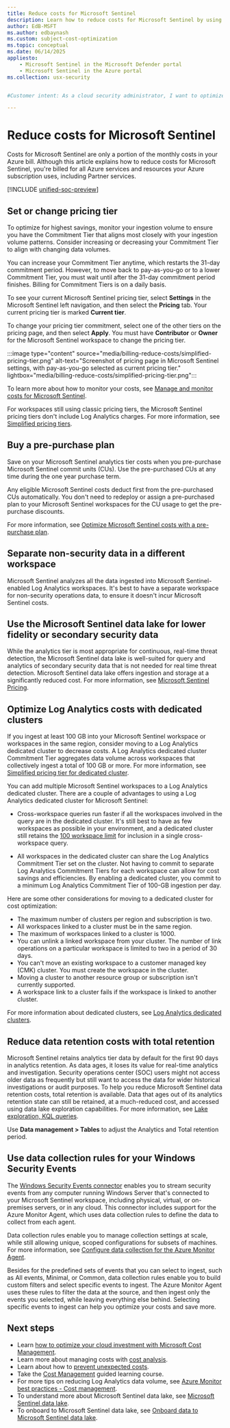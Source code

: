 ```yaml
---
title: Reduce costs for Microsoft Sentinel
description: Learn how to reduce costs for Microsoft Sentinel by using different methods in the Azure portal.
author: EdB-MSFT
ms.author: edbaynash
ms.custom: subject-cost-optimization
ms.topic: conceptual
ms.date: 06/14/2025
appliesto:
    - Microsoft Sentinel in the Microsoft Defender portal
    - Microsoft Sentinel in the Azure portal
ms.collection: usx-security


#Customer intent: As a cloud security administrator, I want to optimize the cost of using Microsoft Sentinel so that I can manage my organization's security operations within budget constraints.

---
```


# Reduce costs for Microsoft Sentinel

Costs for Microsoft Sentinel are only a portion of the monthly costs in your Azure bill. Although this article explains how to reduce costs for Microsoft Sentinel, you're billed for all Azure services and resources your Azure subscription uses, including Partner services.

[!INCLUDE [unified-soc-preview](includes/unified-soc-preview.md)]

## Set or change pricing tier
To optimize for highest savings, monitor your ingestion volume to ensure you have the Commitment Tier that aligns most closely with your ingestion volume patterns. Consider increasing or decreasing your Commitment Tier to align with changing data volumes.

You can increase your Commitment Tier anytime, which restarts the 31-day commitment period. However, to move back to pay-as-you-go or to a lower Commitment Tier, you must wait until after the 31-day commitment period finishes. Billing for Commitment Tiers is on a daily basis.

To see your current Microsoft Sentinel pricing tier, select **Settings** in the Microsoft Sentinel left navigation, and then select the **Pricing** tab. Your current pricing tier is marked **Current tier**.

To change your pricing tier commitment, select one of the other tiers on the pricing page, and then select **Apply**. You must have **Contributor** or **Owner** for the Microsoft Sentinel workspace to change the pricing tier.

:::image type="content" source="media/billing-reduce-costs/simplified-pricing-tier.png" alt-text="Screenshot of pricing page in Microsoft Sentinel settings, with pay-as-you-go selected as current pricing tier." lightbox="media/billing-reduce-costs/simplified-pricing-tier.png":::

To learn more about how to monitor your costs, see [Manage and monitor costs for Microsoft Sentinel](billing-monitor-costs.md).

For workspaces still using classic pricing tiers, the Microsoft Sentinel pricing tiers don't include Log Analytics charges. For more information, see [Simplified pricing tiers](billing.md#simplified-pricing-tiers).

## Buy a pre-purchase plan

Save on your Microsoft Sentinel analytics tier costs when you pre-purchase Microsoft Sentinel commit units (CUs). Use the pre-purchased CUs at any time during the one year purchase term.

Any eligible Microsoft Sentinel costs deduct first from the pre-purchased CUs automatically. You don't need to redeploy or assign a pre-purchased plan to your Microsoft Sentinel workspaces for the CU usage to get the pre-purchase discounts.

For more information, see [Optimize Microsoft Sentinel costs with a pre-purchase plan](billing-pre-purchase-plan.md).

## Separate non-security data in a different workspace

Microsoft Sentinel analyzes all the data ingested into Microsoft Sentinel-enabled Log Analytics workspaces. It's best to have a separate workspace for non-security operations data, to ensure it doesn't incur Microsoft Sentinel costs.

## Use the Microsoft Sentinel data lake for lower fidelity or secondary security data 

While the analytics tier is most appropriate for continuous, real-time threat detection, the Microsoft Sentinel data lake is well-suited for query and analytics of secondary security data that is not needed for real time threat detection. Microsoft Sentinel data lake offers ingestion and storage at a significantly reduced cost. For more information, see [Microsoft Sentinel Pricing](https://azure.microsoft.com/pricing/details/microsoft-sentinel/).

## Optimize Log Analytics costs with dedicated clusters

If you ingest at least 100 GB into your Microsoft Sentinel workspace or workspaces in the same region, consider moving to a Log Analytics dedicated cluster to decrease costs. A Log Analytics dedicated cluster Commitment Tier aggregates data volume across workspaces that collectively ingest a total of 100 GB or more. For more information, see [Simplified pricing tier for dedicated cluster](enroll-simplified-pricing-tier.md#simplified-pricing-tiers-for-dedicated-clusters).

You can add multiple Microsoft Sentinel workspaces to a Log Analytics dedicated cluster. There are a couple of advantages to using a Log Analytics dedicated cluster for Microsoft Sentinel:

- Cross-workspace queries run faster if all the workspaces involved in the query are in the dedicated cluster. It's still best to have as few workspaces as possible in your environment, and a dedicated cluster still retains the [100 workspace limit](/azure/azure-monitor/logs/cross-workspace-query) for inclusion in a single cross-workspace query.

- All workspaces in the dedicated cluster can share the Log Analytics Commitment Tier set on the cluster. Not having to commit to separate Log Analytics Commitment Tiers for each workspace can allow for cost savings and efficiencies. By enabling a dedicated cluster, you commit to a minimum Log Analytics Commitment Tier of 100-GB ingestion per day.

Here are some other considerations for moving to a dedicated cluster for cost optimization:

- The maximum number of clusters per region and subscription is two.
- All workspaces linked to a cluster must be in the same region.
- The maximum of workspaces linked to a cluster is 1000.
- You can unlink a linked workspace from your cluster. The number of link operations on a particular workspace is limited to two in a period of 30 days.
- You can't move an existing workspace to a customer managed key (CMK) cluster. You must create the workspace in the cluster.
- Moving a cluster to another resource group or subscription isn't currently supported.
- A workspace link to a cluster fails if the workspace is linked to another cluster.

For more information about dedicated clusters, see [Log Analytics dedicated clusters](/azure/azure-monitor/logs/cost-logs#dedicated-clusters).

## Reduce data retention costs with total retention

Microsoft Sentinel retains analytics tier data by default for the first 90 days in analytics retention. As data ages, it loses its value for real-time analytics and investigation. Security operations center (SOC) users might not access older data as frequently but still want to access the data for wider historical investigations or audit purposes. To help you reduce Microsoft Sentinel data retention costs, total retention is available. Data that ages out of its analytics retention state can still be retained, at a much-reduced cost, and accessed using data lake exploration capabilities. For more information, see [Lake exploration, KQL queries](datalake/kql-overview.md).

Use **Data management > Tables** to adjust the Analytics and Total retention period.

## Use data collection rules for your Windows Security Events

The [Windows Security Events connector](connect-windows-security-events.md?tabs=LAA) enables you to stream security events from any computer running Windows Server that's connected to your Microsoft Sentinel workspace, including physical, virtual, or on-premises servers, or in any cloud. This connector includes support for the Azure Monitor Agent, which uses data collection rules to define the data to collect from each agent.

Data collection rules enable you to manage collection settings at scale, while still allowing unique, scoped configurations for subsets of machines. For more information, see [Configure data collection for the Azure Monitor Agent](/azure/azure-monitor/agents/azure-monitor-agent-data-collection).

Besides for the predefined sets of events that you can select to ingest, such as All events, Minimal, or Common, data collection rules enable you to build custom filters and select specific events to ingest. The Azure Monitor Agent uses these rules to filter the data at the source, and then ingest only the events you selected, while leaving everything else behind. Selecting specific events to ingest can help you optimize your costs and save more.

## Next steps

- Learn [how to optimize your cloud investment with Microsoft Cost Management](../cost-management-billing/costs/cost-mgt-best-practices.md?WT.mc_id=costmanagementcontent_docsacmhorizontal_-inproduct-learn).
- Learn more about managing costs with [cost analysis](../cost-management-billing/costs/quick-acm-cost-analysis.md?WT.mc_id=costmanagementcontent_docsacmhorizontal_-inproduct-learn).
- Learn about how to [prevent unexpected costs](../cost-management-billing/understand/analyze-unexpected-charges.md?WT.mc_id=costmanagementcontent_docsacmhorizontal_-inproduct-learn).
- Take the [Cost Management](/training/paths/control-spending-manage-bills?WT.mc_id=costmanagementcontent_docsacmhorizontal_-inproduct-learn) guided learning course.
- For more tips on reducing Log Analytics data volume, see [Azure Monitor best practices - Cost management](/azure/azure-monitor/best-practices-cost).
- To understand more about Microsoft Sentinel data lake, see [Microsoft Sentinel data lake](datalake/sentinel-lake-overview.md).
- To onboard to Microsoft Sentinel data lake, see [Onboard data to Microsoft Sentinel data lake](datalake/sentinel-lake-onboarding.md).
